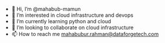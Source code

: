 - 👋 Hi, I’m @mahabub-mamun
- 👀 I’m interested in cloud infrastructure and devops
- 🌱 I’m currently learning python and cloud
- 💞️ I’m looking to collaborate on cloud infrastructure
- 📫 How to reach me mahabubur.rahman@dataforgetech.com

<!---
mahabub-mamun/mahabub-mamun is a ✨ special ✨ repository because its `README.md` (this file) appears on your GitHub profile.
You can click the Preview link to take a look at your changes.
--->
